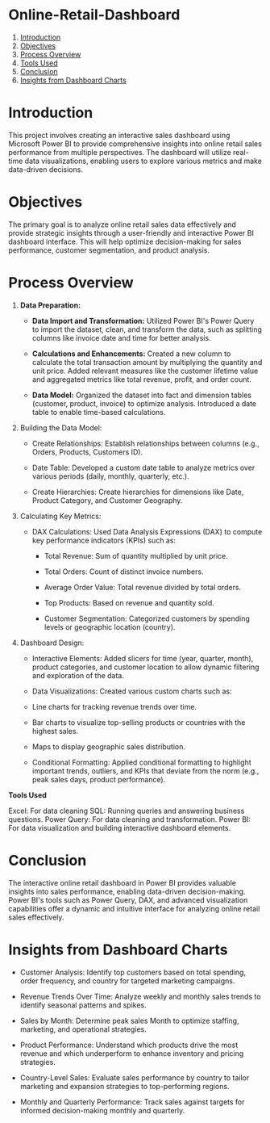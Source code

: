 # Online-Retail-Dashboard
1. [Introduction](#Introduction)
2. [Objectives](#Objectives)
3. [Process Overview](#Process-Overview)
4. [Tools Used](#Tools-Used)
5. [Conclusion](#Conclusion)
6. [Insights from Dashboard Charts](#Insights-from-Dashboard-Charts)


# Introduction

This project involves creating an interactive sales dashboard using Microsoft Power BI to provide comprehensive insights into online retail sales performance from multiple perspectives. The dashboard will utilize real-time data visualizations, enabling users to explore various metrics and make data-driven decisions.

# Objectives

The primary goal is to analyze online retail sales data effectively and provide strategic insights through a user-friendly and interactive Power BI dashboard interface. This will help optimize decision-making for sales performance, customer segmentation, and product analysis.

#  Process Overview

1. **Data Preparation:**

    * **Data Import and Transformation:** Utilized Power BI's Power Query to import the dataset, clean, and transform the data, such as splitting columns like invoice date and time for better analysis.
      
    * **Calculations and Enhancements:** Created a new column to calculate the total transaction amount by multiplying the quantity and unit price. Added relevant measures like the customer lifetime value and aggregated metrics like total revenue, profit, and order count.
      
    * **Data Model:** Organized the dataset into fact and dimension tables (customer, product, invoice) to optimize analysis. Introduced a date table to enable time-based calculations.

2. Building the Data Model:

    * Create Relationships: Establish relationships between columns (e.g., Orders, Products, Customers ID).
      
    * Date Table: Developed a custom date table to analyze metrics over various periods (daily, monthly, quarterly, etc.).
      
    * Create Hierarchies: Create hierarchies for dimensions like Date, Product Category, and Customer Geography.

3. Calculating Key Metrics:

    * DAX Calculations: Used Data Analysis Expressions (DAX) to compute key performance indicators (KPIs) such as:
      
        * Total Revenue: Sum of quantity multiplied by unit price.
          
        * Total Orders: Count of distinct invoice numbers.
          
        * Average Order Value: Total revenue divided by total orders.
          
        * Top Products: Based on revenue and quantity sold.
          
        * Customer Segmentation: Categorized customers by spending levels or geographic location (country).

3. Dashboard Design:

    * Interactive Elements: Added slicers for time (year, quarter, month), product categories, and customer location to allow dynamic filtering and exploration of the data.

    * Data Visualizations: Created various custom charts such as:

    * Line charts for tracking revenue trends over time.

    * Bar charts to visualize top-selling products or countries with the highest sales.

    * Maps to display geographic sales distribution.

    * Conditional Formatting: Applied conditional formatting to highlight important trends, outliers, and KPIs that deviate from the norm (e.g., peak sales days, product performance).
  
**Tools Used**

Excel: For data cleaning
SQL: Running queries and answering business questions.
Power Query: For data cleaning and transformation.
Power BI: For data visualization and building interactive dashboard elements.

# Conclusion

The interactive online retail dashboard in Power BI provides valuable insights into sales performance, enabling data-driven decision-making. Power BI's tools such as Power Query, DAX, and advanced visualization capabilities offer a dynamic and intuitive interface for analyzing online retail sales effectively.

# Insights from Dashboard Charts

* Customer Analysis: Identify top customers based on total spending, order frequency, and country for targeted marketing campaigns.

* Revenue Trends Over Time: Analyze weekly and monthly sales trends to identify seasonal patterns and spikes.

* Sales by Month: Determine peak sales Month to optimize staffing, marketing, and operational strategies.
  
* Product Performance: Understand which products drive the most revenue and which underperform to enhance inventory and pricing strategies.

* Country-Level Sales: Evaluate sales performance by country to tailor marketing and expansion strategies to top-performing regions.

* Monthly and Quarterly Performance: Track sales against targets for informed decision-making monthly and quarterly.



